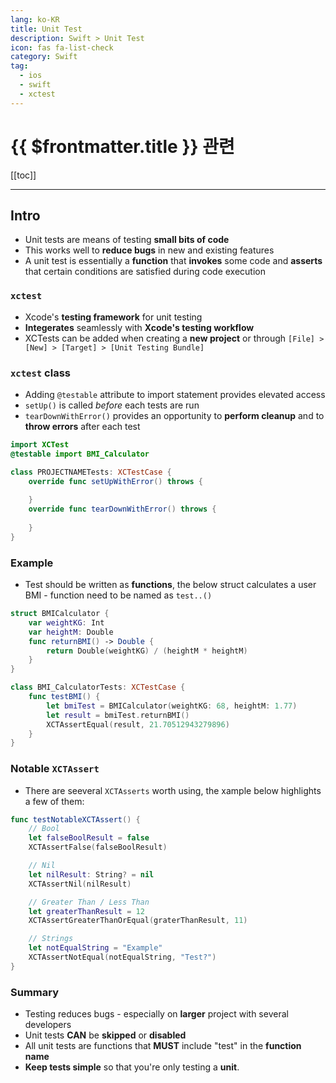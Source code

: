```yaml
---
lang: ko-KR
title: Unit Test
description: Swift > Unit Test
icon: fas fa-list-check
category: Swift
tag:
  - ios
  - swift
  - xctest
---
```


# {{ $frontmatter.title }} 관련

[[toc]]

---

## Intro

- Unit tests are means of testing __small bits of code__
- This works well to __reduce bugs__ in new and existing features
- A unit test is essentially a __function__ that __invokes__ some code and __asserts__ that certain conditions are satisfied during code execution

### `xctest`

- Xcode's __testing framework__ for unit testing
- __Integerates__ seamlessly with __Xcode's testing workflow__
- XCTests can be added when creating a __new project__ or through `[File] > [New] > [Target] > [Unit Testing Bundle]`

### `xctest` class

- Adding `@testable` attribute to import statement provides elevated access
- `setUp()` is called _before_ each tests are run
- `tearDownWithError()` provides an opportunity to __perform cleanup__ and to __throw errors__ after each test

```swift
import XCTest
@testable import BMI_Calculator

class PROJECTNAMETests: XCTestCase {
    override func setUpWithError() throws {
        
    }
    override func tearDownWithError() throws {
        
    }
}
```

### Example

- Test should be written as __functions__, the below struct calculates a user BMI - function need to be named as `test..()`

```swift
struct BMICalculator {
    var weightKG: Int
    var heightM: Double
    func returnBMI() -> Double {
        return Double(weightKG) / (heightM * heightM)
    }
}

class BMI_CalculatorTests: XCTestCase {
    func testBMI() {
        let bmiTest = BMICalculator(weightKG: 68, heightM: 1.77)
        let result = bmiTest.returnBMI()
        XCTAssertEqual(result, 21.70512943279896)
    }
}
```

### Notable `XCTAssert`

- There are seeveral `XCTAsserts` worth using, the xample below highlights a few of them:

```swift
func testNotableXCTAssert() {
    // Bool
    let falseBoolResult = false
    XCTAssertFalse(falseBoolResult)

    // Nil
    let nilResult: String? = nil
    XCTAssertNil(nilResult)

    // Greater Than / Less Than
    let greaterThanResult = 12
    XCTAssertGreaterThanOrEqual(graterThanResult, 11)

    // Strings
    let notEqualString = "Example"
    XCTAssertNotEqual(notEqualString, "Test?")
}
```

### Summary

- Testing reduces bugs - especially on __larger__ project with several developers
- Unit tests __CAN__ be __skipped__ or __disabled__
- All unit tests are functions that __MUST__ include "test" in the __function name__
- __Keep tests simple__ so that you're only testing a __unit__.

<TagLinks />